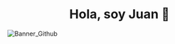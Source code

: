 <div align="center">
<h1 align="center">Hola, soy Juan 👋</h1>
</div>

![Banner_Github](https://github.com/Juangui28/Juangui28/assets/141162148/fce27a69-9457-4fae-86cc-188454801690)
